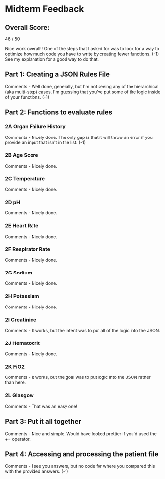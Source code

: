 # Midterm Feedback

## Overall Score: 
46 / 50

Nice work overall!!  One of the steps that I asked for was to look for a way to optimize how much code you have to write by creating fewer functions. (-1)  See my explanation for a good way to do that.



## Part 1: Creating a JSON Rules File
Comments - Well done, generally, but I'm not seeing any of the hierarchical (aka multi-step) cases.  I'm guessing that you've put some of the logic inside of your functions.  (-1)

## Part 2: Functions to evaluate rules
### 2A Organ Failure History
Comments - Nicely done.  The only gap is that it will throw an error if you provide an input that isn't in the list.  (-1)

### 2B Age Score
Comments - Nicely done.

### 2C Temperature
Comments - Nicely done.

### 2D pH
Comments - Nicely done.

### 2E Heart Rate
Comments - Nicely done.

### 2F Respirator Rate
Comments - Nicely done.

### 2G Sodium
Comments - Nicely done.

### 2H Potassium
Comments - Nicely done.

### 2I Creatinine
Comments - It works, but the intent was to put all of the logic into the JSON.

### 2J Hematocrit
Comments - Nicely done.

### 2K FiO2
Comments - It works, but the goal was to put logic into the JSON rather than here.

### 2L Glasgow
Comments - That was an easy one!


## Part 3: Put it all together
Comments - Nice and simple.  Would have looked prettier if you'd used the += operator.


## Part 4: Accessing and processing the patient file
Comments - I see you answers, but no code for where you compared this with the provided answers.  (-1)
